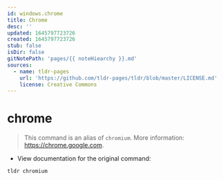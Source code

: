 ```yaml
---
id: windows.chrome
title: Chrome
desc: ''
updated: 1645797723726
created: 1645797723726
stub: false
isDir: false
gitNotePath: 'pages/{{ noteHiearchy }}.md'
sources:
  - name: tldr-pages
    url: 'https://github.com/tldr-pages/tldr/blob/master/LICENSE.md'
    license: Creative Commons
---
```

# chrome

> This command is an alias of `chromium`.
> More information: <https://chrome.google.com>.

- View documentation for the original command:

`tldr chromium`

